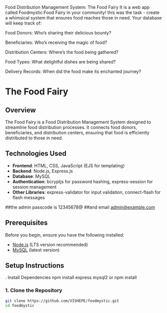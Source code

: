 Food Distribution Management System: The Food Fairy
It is a web app called Foodmystic:Food Fairy in your community! this was the  task - create a whimsical system that ensures food reaches those in need. Your database will keep track of:

Food Donors: Who’s sharing their delicious bounty?

Beneficiaries: Who’s receiving the magic of food?

Distribution Centers: Where’s the food being gathered?

Food Types: What delightful dishes are being shared?

Delivery Records: When did the food make its enchanted journey?


# The Food Fairy

## Overview
The Food Fairy is a Food Distribution Management System designed to streamline food distribution processes. It connects food donors, beneficiaries, and distribution centers, ensuring that food is efficiently distributed to those in need.

## Technologies Used
- **Frontend**: HTML, CSS, JavaScript (EJS for templating)
- **Backend**: Node.js, Express.js
- **Database**: MySQL
- **Authentication**: bcryptjs for password hashing, express-session for session management
- **Other Libraries**: express-validator for input validation, connect-flash for flash messages

##the admin passcode is 12345678@
##and email admin@example.com

## Prerequisites
Before you begin, ensure you have the following installed:
- [Node.js](https://nodejs.org/en/download/) (LTS version recommended)
- [MySQL](https://www.mysql.com/downloads/) (latest version)

## Setup Instructions
. Install Dependencies
npm install express mysql2
or
npm install

### 1. Clone the Repository
```bash
git clone https://github.com/VISHEPE/foodmystic.git
cd foodmystic
